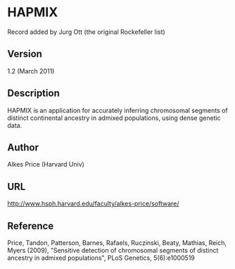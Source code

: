 # HAPMIX
Record added by Jurg Ott (the original Rockefeller list)

## Version
1.2 (March 2011)

## Description
HAPMIX is an application for accurately inferring chromosomal segments of distinct continental ancestry in admixed populations, using dense genetic data.

## Author
Alkes Price (Harvard Univ)

## URL
http://www.hsph.harvard.edu/faculty/alkes-price/software/

## Reference
Price, Tandon, Patterson, Barnes, Rafaels, Ruczinski, Beaty, Mathias, Reich, Myers (2009), "Sensitive detection of chromosomal segments of distinct ancestry in admixed populations", PLoS Genetics, 5(6):e1000519